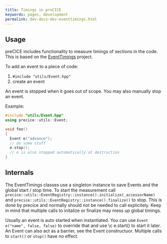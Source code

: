 ```yaml
---
title: Timings in preCICE
keywords: pages, development
permalink: dev-docs-dev-eventtimings.html
---
```


## Usage

preCICE includes functionality to measure timings of sections in the code.
This is based on the [EventTimings](https://github.com/precice/EventTimings) project.

To add an event to a piece of code:

1. `#include "utils/Event.hpp"`
2. create an event

An event is stopped when it goes out of scope. You may also manually stop an event.

Example:

````cpp
#include "utils/Event.hpp"
using precice::utils::Event;

void foo()
{
  Event e("advance");
  // do some stuff
  e.stop();
  // e is also stopped automatically at destruction
}
````

## Internals

The EventTimings classes use a singleton instance to save Events and the global start / stop time.
To start the measurement call `precice::utils::EventRegistry::instance().initialize(_accessorName)`  and `precice::utils::EventRegistry::instance().finalize()` to stop.
This is done by precice and normally should not be needed to call explicitely.
Keep in mind that multiple calls to initalize or finalize may mess up global timings.

Usually an event is auto started when instantiated. You can use `Event e("name", false, false)` to override that and use \c e.start() to start it later. An Event can also act as a barrier, see the Event constructuor. Multiple calls to `start()` or `stop()` have no effect.
